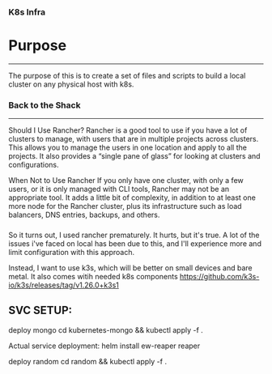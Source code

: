 ### K8s Infra

# Purpose
--------------
The purpose of this is to create a set of files and scripts to build a local cluster on any physical host with k8s.

### Back to the Shack
---------------------------------------------------------------------------------
Should I Use Rancher?
Rancher is a good tool to use if you have a lot of clusters to manage, with users that are in multiple projects across clusters. This allows you to manage the users in one location and apply to all the projects. It also provides a “single pane of glass” for looking at clusters and configurations.

When Not to Use Rancher
If you only have one cluster, with only a few users, or it is only managed with CLI tools, Rancher may not be an appropriate tool. It adds a little bit of complexity, in addition to at least one more node for the Rancher cluster, plus its infrastructure such as load balancers, DNS entries, backups, and others.

###

So it turns out, I used rancher prematurely. It hurts, but it's true. A lot of the issues i've faced on local has been due to this, and I'll experience more and limit configuration with this approach.

Instead, I want to use k3s, which will be better on small devices and bare metal. It also comes witih needed k8s components
https://github.com/k3s-io/k3s/releases/tag/v1.26.0+k3s1

SVC SETUP:
--------------------------
deploy mongo
cd kubernetes-mongo && kubectl apply -f .

Actual service deployment:
helm install ew-reaper reaper

deploy random
cd random && kubectl apply -f .


